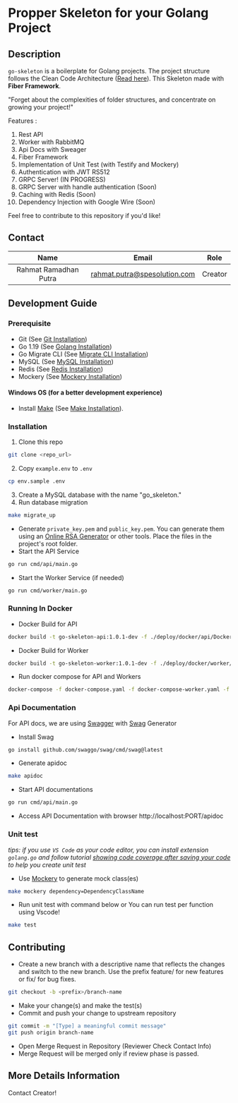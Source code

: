 
# Propper Skeleton for your Golang Project

## Description
`go-skeleton` is a boilerplate for Golang projects. The project structure follows the Clean Code Architecture ([Read here](https://blog.cleancoder.com/uncle-bob/2012/08/13/the-clean-architecture.html)). This Skeleton made with **Fiber Framework**.  

"Forget about the complexities of folder structures, and concentrate on growing your project!"

Features : 
1. Rest API
2. Worker with RabbitMQ
3. Api Docs with Sweager
4. Fiber Framework
5. Implementation of Unit Test (with Testify and Mockery)
6. Authentication with JWT RS512
7. GRPC Server! (IN PROGRESS)
8. GRPC Server with handle authentication (Soon)
9. Caching with Redis (Soon)
10. Dependency Injection with Google Wire (Soon)

Feel free to contribute to this repository if you'd like!


## Contact
| Name              | Email                           | Role       |
| :----------------:|:-------------------------------:|:----------:|
| Rahmat Ramadhan Putra  | rahmat.putra@spesolution.com    | Creator   |


## Development Guide
### Prerequisite
- Git (See [Git Installation](https://git-scm.com/book/en/v2/Getting-Started-Installing-Git))
- Go 1.19 (See [Golang Installation](https://golang.org/doc/install))
- Go Migrate CLI (See [Migrate CLI Installation](https://github.com/golang-migrate/migrate/tree/master/cmd/migrate))
- MySQL (See [MySQL Installation](https://dev.mysql.com/doc/mysql-installation-excerpt/5.7/en/))
- Redis (See [Redis Installation](https://redis.io/docs/getting-started/installation/))
- Mockery (See [Mockery Installation](https://github.com/vektra/mockery))

#### Windows OS (for a better development experience)

*   Install [Make](https://www.gnu.org/software/make/) (See [Make Installation](https://leangaurav.medium.com/how-to-setup-install-gnu-make-on-windows-324480f1da69)).


### Installation
1. Clone this repo
```sh
git clone <repo_url>
```
2. Copy `example.env` to `.env`
```sh
cp env.sample .env
```
3. Create a MySQL database with the name "go\_skeleton."
4. Run database migration
```sh
make migrate_up
```
- Generate `private_key.pem` and `public_key.pem`. You can generate them using an [Online RSA Generator](https://travistidwell.com/jsencrypt/demo/) or other tools. Place the files in the project's root folder.
- Start the API Service
```sh
go run cmd/api/main.go
```
- Start the Worker Service (if needed)
```sh
go run cmd/worker/main.go
```

### Running In Docker
- Docker Build for API
```sh
docker build -t go-skeleton-api:1.0.1-dev -f ./deploy/docker/api/Dockerfile .
```
- Docker Build for Worker
```sh
docker build -t go-skeleton-worker:1.0.1-dev -f ./deploy/docker/worker/Dockerfile .
```
- Run docker compose for API and Workers
```sh
docker-compose -f docker-compose.yaml -f docker-compose-worker.yaml -f docker-compose-worker-2.yaml up -d
```

### Api Documentation

For API docs, we are using [Swagger](https://swagger.io/) with [Swag](https://github.com/swaggo/swag) Generator
- Install Swag
```sh
go install github.com/swaggo/swag/cmd/swag@latest
```

- Generate apidoc
```sh
make apidoc
```
- Start API documentations
```sh
go run cmd/api/main.go
```
- Access API Documentation with  browser http://localhost:PORT/apidoc


### Unit test
*tips: if you use `VS Code` as your code editor, you can install extension `golang.go` and follow tutorial [showing code coverage after saving your code](https://dev.to/vuong/golang-in-vscode-show-code-coverage-of-after-saving-test-8g0) to help you create unit test*

- Use [Mockery](https://github.com/vektra/mockery) to generate mock class(es)
```sh
make mockery dependency=DependencyClassName
```
- Run unit test with command below or You can run test per function using Vscode!
```sh
make test
```

## Contributing
- Create a new branch with a descriptive name that reflects the changes and switch to the new branch. Use the prefix feature/ for new features or fix/ for bug fixes.
```sh
git checkout -b <prefix>/branch-name
```
- Make your change(s) and make the test(s)
- Commit and push your change to upstream repository
```sh
git commit -m "[Type] a meaningful commit message"
git push origin branch-name
```
- Open Merge Request in Repository (Reviewer Check Contact Info)
- Merge Request will be merged only if review phase is passed.

## More Details Information
Contact Creator!